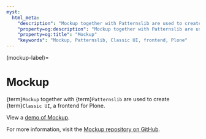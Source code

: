 ```yaml
---
myst:
  html_meta:
    "description": "Mockup together with Patternslib are used to create Classic UI, a frontend for Plone."
    "property=og:description": "Mockup together with Patternslib are used to create Classic UI, a frontend for Plone."
    "property=og:title": "Mockup"
    "keywords": "Mockup, Patternslib, Classic UI, frontend, Plone"
---
```


(mockup-label)=

# Mockup

{term}`Mockup` together with {term}`Patternslib` are used to create {term}`Classic UI`, a frontend for Plone.

View a [demo of Mockup](https://plone.github.io/mockup/).

For more information, visit the [Mockup repository on GitHub](https://github.com/plone/mockup).
